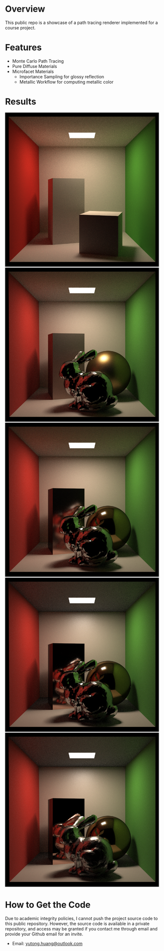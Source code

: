 # Overview
This public repo is a showcase of a path tracing renderer implemented for a course project.

# Features
- Monte Carlo Path Tracing
- Pure Diffuse Materials
- Microfacet Materials
  - Importance Sampling for glossy reflection
  - Metallic Workflow for computing metallic color

# Results
![](https://raw.githubusercontent.com/hyt589/PathTracerDemo/main/img/result3.png)
![](https://raw.githubusercontent.com/hyt589/PathTracerDemo/main/img/result2.png)
![](https://raw.githubusercontent.com/hyt589/PathTracerDemo/main/img/result1.png)
![](https://raw.githubusercontent.com/hyt589/PathTracerDemo/main/img/result4.png)
![](https://raw.githubusercontent.com/hyt589/PathTracerDemo/main/img/result5.png)

# How to Get the Code

Due to academic integrity policies, I cannot push the project source code to this public repository. However, the source code is available in a private repository, and access may be granted if you contact me through email and provide your Github email for an invite.

- Email: yutong.huang@outlook.com

